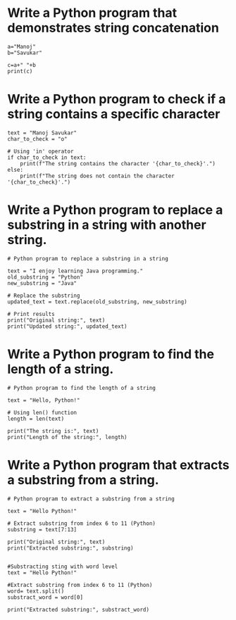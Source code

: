 # Write a Python program that demonstrates string concatenation

```
a="Manoj"
b="Savukar"

c=a+" "+b
print(c)
```

# Write a Python program to check if a string contains a specific character

```
text = "Manoj Savukar"
char_to_check = "o"

# Using 'in' operator
if char_to_check in text:
    print(f"The string contains the character '{char_to_check}'.")
else:
    print(f"The string does not contain the character '{char_to_check}'.")

```

# Write a Python program to replace a substring in a string with another string.

```
# Python program to replace a substring in a string

text = "I enjoy learning Java programming."
old_substring = "Python"
new_substring = "Java"

# Replace the substring
updated_text = text.replace(old_substring, new_substring)

# Print results
print("Original string:", text)
print("Updated string:", updated_text)
```

# Write a Python program to find the length of a string.

```
# Python program to find the length of a string

text = "Hello, Python!"

# Using len() function
length = len(text)

print("The string is:", text)
print("Length of the string:", length)
```

# Write a Python program that extracts a substring from a string.

```
# Python program to extract a substring from a string

text = "Hello Python!"

# Extract substring from index 6 to 11 (Python)
substring = text[7:13]

print("Original string:", text)
print("Extracted substring:", substring)


#Substracting sting with word level
text = "Hello Python!"

#Extract substring from index 6 to 11 (Python)
word= text.split()
substract_word = word[0]

print("Extracted substring:", substract_word)
```
